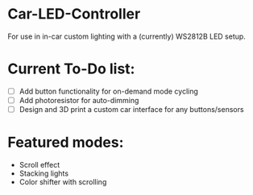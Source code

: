 # Car-LED-Controller
For use in in-car custom lighting with a (currently) WS2812B LED setup.


# Current To-Do list:
- [ ] Add button functionality for on-demand mode cycling
- [ ] Add photoresistor for auto-dimming
- [ ] Design and 3D print a custom car interface for any buttons/sensors

# Featured modes:
* Scroll effect
* Stacking lights
* Color shifter with scrolling
